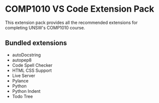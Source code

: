 # COMP1010 VS Code Extension Pack

This extension pack provides all the recommended extensions for completing
UNSW's COMP1010 course.

## Bundled extensions

* autoDocstring
* autopep8
* Code Spell Checker
* HTML CSS Support
* Live Server
* Pylance
* Python
* Python Indent
* Todo Tree
